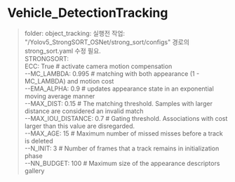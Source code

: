 # Vehicle_DetectionTracking

> folder: object_tracking: 실행전 작업: "/Yolov5_StrongSORT_OSNet/strong_sort/configs" 경로의 strong_sort.yaml 수정 필요.   
STRONGSORT:   
  ECC: True              # activate camera motion compensation   
--MC_LAMBDA: 0.995       # matching with both appearance (1 - MC_LAMBDA) and motion cost   
--EMA_ALPHA: 0.9         # updates  appearance  state in  an exponential moving average manner   
--MAX_DIST: 0.15          # The matching threshold. Samples with larger distance are considered an invalid match   
--MAX_IOU_DISTANCE: 0.7  # Gating threshold. Associations with cost larger than this value are disregarded.   
--MAX_AGE: 15            # Maximum number of missed misses before a track is deleted   
--N_INIT: 3              # Number of frames that a track remains in initialization phase   
--NN_BUDGET: 100         # Maximum size of the appearance descriptors gallery   
